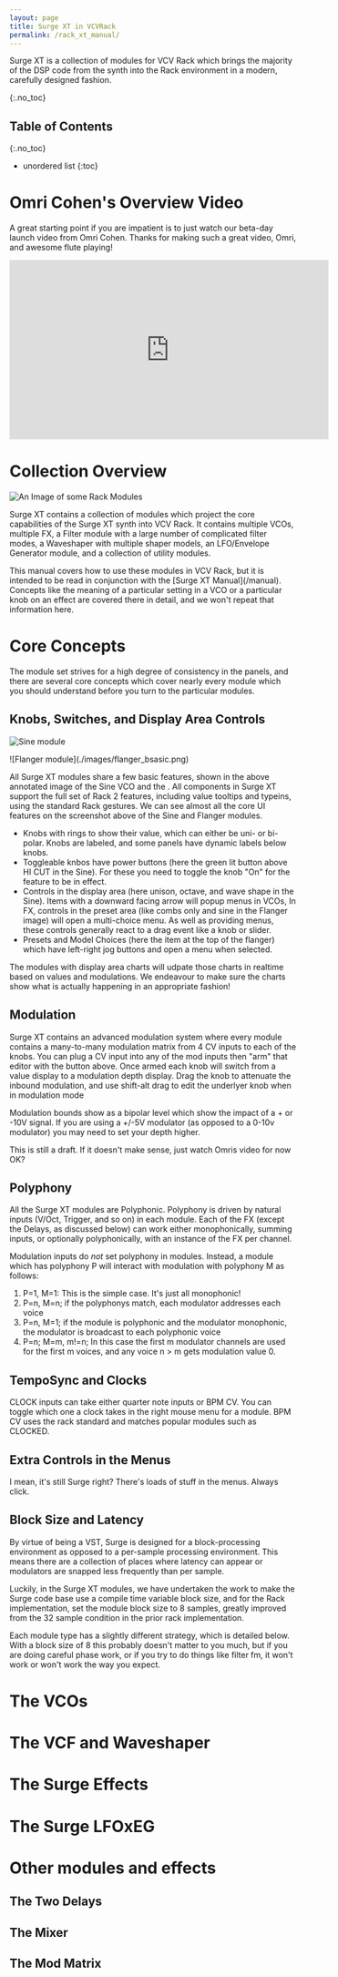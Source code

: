 ```yaml
---
layout: page
title: Surge XT in VCVRack
permalink: /rack_xt_manual/
---
```



Surge XT is a collection of modules for VCV Rack which brings the majority of the DSP code
from the synth into the Rack environment in a modern, carefully designed fashion.

{:.no_toc}
<br/>
## Table of Contents
{:.no_toc}

* unordered list
{:toc}


# Omri Cohen's Overview Video

A great starting  point if you are impatient is to just
watch our beta-day launch video from Omri Cohen. Thanks for making such a great
video, Omri, and awesome flute playing!

<iframe width="560" height="315" 
        src="https://www.youtube.com/embed/8MavXLbI50A" 
        title="Sound Design Heaven - Omri Cohen demonstrates Surge XT in Rack" 
        frameborder="0" 
        allow="accelerometer; autoplay; clipboard-write; encrypted-media; gyroscope; picture-in-picture" 
        allowfullscreen></iframe>

# Collection Overview

![An Image of some Rack Modules](./images/overview.png)
<p>
Surge XT contains a collection of modules which project the core capabilities of the
Surge XT synth into VCV Rack. It contains multiple VCOs, multiple FX, a Filter module
with a large number of complicated filter modes, a Waveshaper with multiple shaper models,
an LFO/Envelope Generator module, and a collection of utility modules.
<p>
This manual covers how to use these modules in VCV Rack, but it is intended to be read in
conjunction with the [Surge XT Manual](/manual). Concepts like the meaning of a 
particular setting in a VCO or a particular knob on an effect are covered there in detail,
and we won't repeat that information here.

# Core Concepts

The module set strives for a high degree of consistency in the panels, and there are several
core concepts which cover nearly every module which you should understand before you turn
to the particular modules.

## Knobs, Switches, and Display Area Controls

![Sine module](./images/basic_module.png)
<p>
![Flanger module](./images/flanger_bsasic.png)

All Surge XT modules share a few basic features, shown in the above annotated image of the
Sine VCO and the . All components in Surge XT support the full set of Rack 2 features, including
value tooltips and typeins, using the standard Rack gestures. We can see almost all the
core UI features on the screenshot above of the Sine and Flanger modules.

- Knobs with rings to show their value, which can either be uni- or bi-polar. Knobs
  are labeled, and some panels have dynamic labels below knobs.
- Toggleable knbos have power buttons (here the green lit button above HI CUT in the Sine). For these
  you need to toggle the knob "On" for the feature to be in effect.
- Controls in the display area (here unison, octave, and wave shape in the Sine). Items with
  a downward facing arrow will popup menus in VCOs, In FX, controls in the preset area (like
  combs only and sine in the Flanger image) will open a multi-choice menu. As well as providing
  menus, these controls generally react to a drag event like a knob or slider.
- Presets and Model Choices (here the item at the top of the flanger) which have left-right jog buttons
  and open a menu when selected.

The modules with display area charts will udpate those charts in realtime based on values
and modulations. We endeavour to make sure the charts show what is actually happening
in an appropriate fashion!

## Modulation

Surge XT contains an advanced modulation system where every module contains a many-to-many
modulation matrix from 4 CV inputs to each of the knobs. You can plug a CV input into any of the
mod inputs then "arm" that editor with the button above. Once armed each knob will switch from 
a value display to a modulation depth display. Drag the knob to attenuate the inbound modulation,
and use shift-alt drag to edit the underlyer knob when in modulation mode

Modulation bounds show as a bipolar level which show the impact of a + or -10V signal. If you are using
a +/-5V modulator (as opposed to a 0-10v modulator) you may need to set your depth higher.

This is still a draft. If it doesn't make sense, just watch Omris video for now OK?

## Polyphony

All the Surge XT modules are Polyphonic. Polyphony is driven by natural inputs
(V/Oct, Trigger, and so on) in each module. Each of the FX (except the Delays, as
discussed below) can work either monophonically, summing inputs, or optionally 
polyphonically, with an instance of the FX per channel.

Modulation inputs do *not* set polyphony in modules. Instead, a module which has
polyphony P will interact with modulation with polyphony M as follows:

1. P=1, M=1: This is the simple case. It's just all monophonic!
2. P=n, M=n; if the polyphonys match, each modulator addresses each voice
3. P=n, M=1; if the module is polyphonic and the modulator monophonic, the
   modulator is broadcast to each polyphonic voice
3. P=n; M=m, m!=n; In this case the first m modulator channels are used for
   the first m voices, and any voice n > m gets modulation value 0.

## TempoSync and Clocks

CLOCK inputs can take either quarter note inputs or BPM CV. You can toggle which
one a clock takes in the right mouse menu for a module. BPM CV uses the rack standard
and matches popular modules such as CLOCKED.

## Extra Controls in the Menus

I mean, it's still Surge right? There's loads of stuff in the menus. Always click.

## Block Size and Latency

By virtue of being a VST, Surge is designed for a block-processing environment as
opposed to a per-sample processing environment. This means there are a collection
of places where latency can appear or modulators are snapped less frequently than
per sample.

Luckily, in the Surge XT modules, we have undertaken the work to make the Surge code
base use a compile time variable block size, and for the Rack implementation, set the
module block size to 8 samples, greatly improved from the 32 sample condition
in the prior rack implementation.

Each module type has a slightly different strategy, which is detailed below. With 
a block size of 8 this probably doesn't matter to you much, but if you are doing careful
phase work, or if you try to do things like filter fm, it won't work or won't work the
way you expect.

# The VCOs

# The VCF and Waveshaper

# The Surge Effects

# The Surge LFOxEG

# Other modules and effects

## The Two Delays

## The Mixer

## The Mod Matrix
